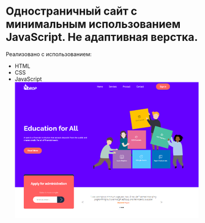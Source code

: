 # Одностраничный сайт с минимальным использованием JavaScript. Не адаптивная верстка. 
Реализовано с использованием:
* HTML
* CSS
* JavaScript
![](https://github.com/AnnaAlexandrova1/site-about-education/blob/master/images/forGIT.png)
